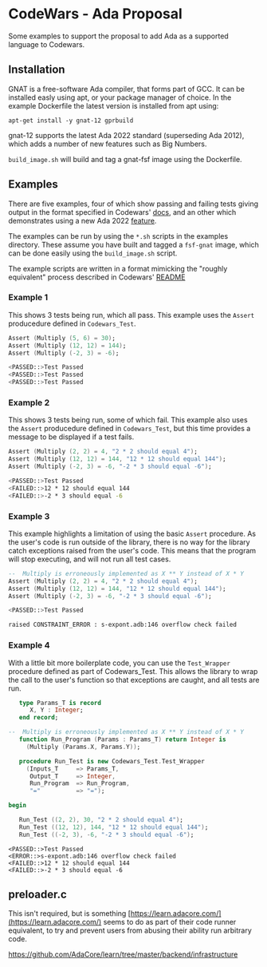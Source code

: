 # CodeWars - Ada Proposal

Some examples to support the proposal to add Ada as a supported language to Codewars.

## Installation

GNAT is a free-software Ada compiler, that forms part of GCC. It can be installed easly using apt, or your package manager of choice. In the example Dockerfile the latest version is installed from apt using:

```
apt-get install -y gnat-12 gprbuild
```

gnat-12 supports the latest Ada 2022 standard (superseding Ada 2012), which adds a number of new features such as Big Numbers.

`build_image.sh` will build and tag a gnat-fsf image using the Dockerfile.


## Examples
There are five examples, four of which show passing and failing tests giving output in the format specified in Codewars' [docs](https://github.com/codewars/runner/blob/main/docs/messages.md), and an other which demonstrates using a new Ada 2022 [feature](https://learn.adacore.com/courses/whats-new-in-ada-2022/chapters/container_aggregates.html).

The examples can be run by using the `*.sh` scripts in the examples directory. These assume you have built and tagged a `fsf-gnat` image, which can be done easily using the `build_image.sh` script.

The example scripts are written in a format mimicking the "roughly equivalent" process described in Codewars' [README](https://github.com/codewars/runner/blob/main/README.md#code)

### Example 1
This shows 3 tests being run, which all pass. This example uses the `Assert` producedure defined in `Codewars_Test`.
```ada
Assert (Multiply (5, 6) = 30);
Assert (Multiply (12, 12) = 144);
Assert (Multiply (-2, 3) = -6);
```
```sh
<PASSED::>Test Passed
<PASSED::>Test Passed
<PASSED::>Test Passed
```

### Example 2
This shows 3 tests being run, some of which fail. This example also uses the `Assert` producedure defined in `Codewars_Test`, but this time provides a message to be displayed if a test fails.
```ada
Assert (Multiply (2, 2) = 4, "2 * 2 should equal 4");
Assert (Multiply (12, 12) = 144, "12 * 12 should equal 144");
Assert (Multiply (-2, 3) = -6, "-2 * 3 should equal -6");
```
```sh
<PASSED::>Test Passed
<FAILED::>12 * 12 should equal 144
<FAILED::>-2 * 3 should equal -6
```

### Example 3
This example highlights a limitation of using the basic `Assert` procedure. As the user's code is run outside of the library, there is no way for the library catch exceptions raised from the user's code. This means that the program will stop executing, and will not run all test cases.
```ada
--  Multiply is erroneously implemented as X ** Y instead of X * Y
Assert (Multiply (2, 2) = 4, "2 * 2 should equal 4");
Assert (Multiply (12, 12) = 144, "12 * 12 should equal 144");
Assert (Multiply (-2, 3) = -6, "-2 * 3 should equal -6");
```
```sh
<PASSED::>Test Passed

raised CONSTRAINT_ERROR : s-expont.adb:146 overflow check failed
```

### Example 4
With a little bit more boilerplate code, you can use the `Test_Wrapper` procedure defined as part of Codewars_Test. This allows the library to wrap the call to the user's function so that exceptions are caught, and all tests are run.
```ada
   type Params_T is record
      X, Y : Integer;
   end record;

--  Multiply is erroneously implemented as X ** Y instead of X * Y
   function Run_Program (Params : Params_T) return Integer is
     (Multiply (Params.X, Params.Y));

   procedure Run_Test is new Codewars_Test.Test_Wrapper
     (Inputs_T     => Params_T,
      Output_T     => Integer,
      Run_Program  => Run_Program,
      "="          => "=");

begin

   Run_Test ((2, 2), 30, "2 * 2 should equal 4");
   Run_Test ((12, 12), 144, "12 * 12 should equal 144");
   Run_Test ((-2, 3), -6, "-2 * 3 should equal -6");
```
```
<PASSED::>Test Passed
<ERROR::>s-expont.adb:146 overflow check failed
<FAILED::>12 * 12 should equal 144
<FAILED::>-2 * 3 should equal -6
```

## preloader.c

This isn't required, but is something [https://learn.adacore.com/](https://learn.adacore.com/) seems to do as part of their code runner equivalent, to try and prevent users from abusing their ability run arbitrary code.

https://github.com/AdaCore/learn/tree/master/backend/infrastructure